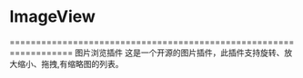 # ImageView
==================================================================
图片浏览插件
这是一个开源的图片插件，此插件支持旋转、放大缩小、拖拽,有缩略图的列表。

